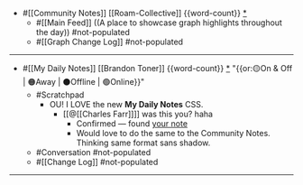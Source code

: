 - #[[Community Notes]] [[Roam-Collective]] {{word-count}} [*]([[rc]])
    - #[[Main Feed]] ((A place to showcase graph highlights throughout the day)) #not-populated 
    - #[[Graph Change Log]] #not-populated
- ---
- #[[My Daily Notes]] [[Brandon Toner]] {{word-count}} [*]([[bnt]]) "{{or:🟡On & Off | 🟠Away | ⚫️Offline | 🟢Online}}"
    - #Scratchpad 
        - OU! I LOVE the new __My Daily Notes__ CSS. 
            - [[@[[Charles Farr]]]] was this you? haha 
                - Confirmed — found [your note](((XGnwOJQ_2)))
                - Would love to do the same to the Community Notes. Thinking same format sans shadow. 
    - #Conversation #not-populated 
    - #[[Change Log]] #not-populated
- ---
